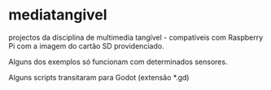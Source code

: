 # mediatangivel
projectos da disciplina de multimedia tangível - compatíveis com Raspberry Pi com a imagem do cartão SD providenciado.

Alguns dos exemplos só funcionam com determinados sensores.

Alguns scripts transitaram para Godot (extensão \*.gd)

